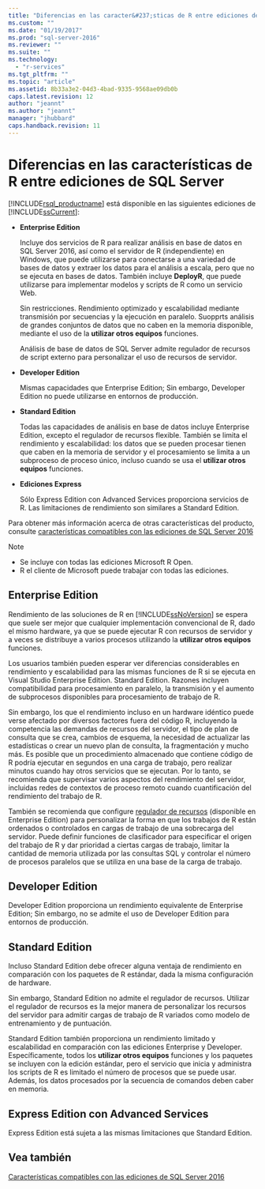 ```yaml
---
title: "Diferencias en las caracter&#237;sticas de R entre ediciones de SQL Server | Microsoft Docs"
ms.custom: ""
ms.date: "01/19/2017"
ms.prod: "sql-server-2016"
ms.reviewer: ""
ms.suite: ""
ms.technology: 
  - "r-services"
ms.tgt_pltfrm: ""
ms.topic: "article"
ms.assetid: 8b33a3e2-04d3-4bad-9335-9568ae09db0b
caps.latest.revision: 12
author: "jeannt"
ms.author: "jeannt"
manager: "jhubbard"
caps.handback.revision: 11
---
```

# Diferencias en las caracter&#237;sticas de R entre ediciones de SQL Server
  [!INCLUDE[rsql_productname](../../includes/rsql-productname-md.md)] está disponible en las siguientes ediciones de [!INCLUDE[ssCurrent](../../includes/sscurrent-md.md)]:  
  
-   **Enterprise Edition**  
    
     Incluye dos servicios de R para realizar análisis en base de datos en SQL Server 2016, así como el servidor de R (independiente) en Windows, que puede utilizarse para conectarse a una variedad de bases de datos y extraer los datos para el análisis a escala, pero que no se ejecuta en bases de datos. También incluye **DeployR**, que puede utilizarse para implementar modelos y scripts de R como un servicio Web.  

     Sin restricciones. Rendimiento optimizado y escalabilidad mediante transmisión por secuencias y la ejecución en paralelo. Suopprts análisis de grandes conjuntos de datos que no caben en la memoria disponible, mediante el uso de la **utilizar otros equipos** funciones.  
  
     Análisis de base de datos de SQL Server admite regulador de recursos de script externo para personalizar el uso de recursos de servidor.  
  
-   **Developer Edition**  

    Mismas capacidades que Enterprise Edition; Sin embargo, Developer Edition no puede utilizarse en entornos de producción.  

  
  
-   **Standard Edition**  
  
     Todas las capacidades de análisis en base de datos incluye Enterprise Edition, excepto el regulador de recursos flexible. También se limita el rendimiento y escalabilidad: los datos que se pueden procesar tienen que caben en la memoria de servidor y el procesamiento se limita a un subproceso de proceso único, incluso cuando se usa el **utilizar otros equipos** funciones.
  
-   **Ediciones Express**  
  
     Sólo Express Edition con Advanced Services proporciona servicios de R. Las limitaciones de rendimiento son similares a Standard Edition.  
  
 Para obtener más información acerca de otras características del producto, consulte [características compatibles con las ediciones de SQL Server 2016](../Topic/Features%20Supported%20by%20the%20Editions%20of%20SQL%20Server%202016.md)  

> [!NOTE]
>
> + Se incluye con todas las ediciones Microsoft R Open.
> + R el cliente de Microsoft puede trabajar con todas las ediciones.
  
## Enterprise Edition  
 Rendimiento de las soluciones de R en [!INCLUDE[ssNoVersion](../../includes/ssnoversion-md.md)] se espera que suele ser mejor que cualquier implementación convencional de R, dado el mismo hardware, ya que se puede ejecutar R con recursos de servidor y a veces se distribuye a varios procesos utilizando la **utilizar otros equipos** funciones.  
  
 Los usuarios también pueden esperar ver diferencias considerables en rendimiento y escalabilidad para las mismas funciones de R si se ejecuta en Visual Studio Enterprise Edition. Standard Edition. Razones incluyen compatibilidad para procesamiento en paralelo, la transmisión y el aumento de subprocesos disponibles para procesamiento de trabajo de R.  
  
 Sin embargo, los que el rendimiento incluso en un hardware idéntico puede verse afectado por diversos factores fuera del código R, incluyendo la competencia las demandas de recursos del servidor, el tipo de plan de consulta que se crea, cambios de esquema, la necesidad de actualizar las estadísticas o crear un nuevo plan de consulta, la fragmentación y mucho más. Es posible que un procedimiento almacenado que contiene código de R podría ejecutar en segundos en una carga de trabajo, pero realizar minutos cuando hay otros servicios que se ejecutan.  Por lo tanto, se recomienda que supervisar varios aspectos del rendimiento del servidor, incluidas redes de contextos de proceso remoto cuando cuantificación del rendimiento del trabajo de R.  

También se recomienda que configure [regulador de recursos](../../relational-databases/resource-governor/resource-governor.md) (disponible en Enterprise Edition) para personalizar la forma en que los trabajos de R están ordenados o controlados en cargas de trabajo de una sobrecarga del servidor. Puede definir funciones de clasificador para especificar el origen del trabajo de R y dar prioridad a ciertas cargas de trabajo, limitar la cantidad de memoria utilizada por las consultas SQL y controlar el número de procesos paralelos que se utiliza en una base de la carga de trabajo.  
  
## Developer Edition  
 Developer Edition proporciona un rendimiento equivalente de Enterprise Edition; Sin embargo, no se admite el uso de Developer Edition para entornos de producción.  
  
  
## Standard Edition  
 Incluso Standard Edition debe ofrecer alguna ventaja de rendimiento en comparación con los paquetes de R estándar, dada la misma configuración de hardware.  
  
 Sin embargo, Standard Edition no admite el regulador de recursos. Utilizar el regulador de recursos es la mejor manera de personalizar los recursos del servidor para admitir cargas de trabajo de R variados como modelo de entrenamiento y de puntuación.  
  
 Standard Edition también proporciona un rendimiento limitado y escalabilidad en comparación con las ediciones Enterprise y Developer. Específicamente, todos los **utilizar otros equipos** funciones y los paquetes se incluyen con la edición estándar, pero el servicio que inicia y administra los scripts de R es limitado el número de procesos que se puede usar. Además, los datos procesados por la secuencia de comandos deben caber en memoria.  
  
  
## Express Edition con Advanced Services  
 Express Edition está sujeta a las mismas limitaciones que Standard Edition.  
  
## Vea también  
 [Características compatibles con las ediciones de SQL Server 2016](../Topic/Features%20Supported%20by%20the%20Editions%20of%20SQL%20Server%202016.md)  
  
  